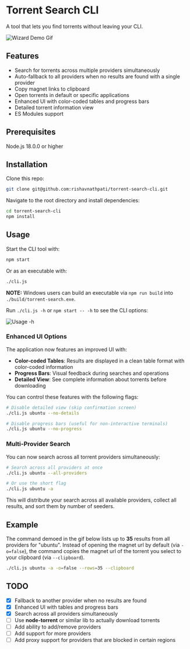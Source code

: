 # Torrent Search CLI

A tool that lets you find torrents without leaving your CLI.

![Wizard Demo Gif](./docs/wizard-demo.gif)

## Features

- Search for torrents across multiple providers simultaneously
- Auto-fallback to all providers when no results are found with a single provider
- Copy magnet links to clipboard
- Open torrents in default or specific applications
- Enhanced UI with color-coded tables and progress bars
- Detailed torrent information view
- ES Modules support

## Prerequisites

Node.js 18.0.0 or higher

## Installation

Clone this repo:

```bash
git clone git@github.com:rishavnathpati/torrent-search-cli.git
```

Navigate to the root directory and install dependencies:

```bash
cd torrent-search-cli
npm install
```

## Usage

Start the CLI tool with:

```bash
npm start
```

Or as an executable with:

```bash
./cli.js
```

**NOTE:** Windows users can build an executable via `npm run build` into `./build/torrent-search.exe`.

Run `./cli.js -h` or `npm start -- -h` to see the CLI options:

![Usage -h](./docs/usage.png)

### Enhanced UI Options

The application now features an improved UI with:

- **Color-coded Tables**: Results are displayed in a clean table format with color-coded information
- **Progress Bars**: Visual feedback during searches and operations
- **Detailed View**: See complete information about torrents before downloading

You can control these features with the following flags:

```bash
# Disable detailed view (skip confirmation screen)
./cli.js ubuntu --no-details

# Disable progress bars (useful for non-interactive terminals)
./cli.js ubuntu --no-progress
```

### Multi-Provider Search

You can now search across all torrent providers simultaneously:

```bash
# Search across all providers at once
./cli.js ubuntu --all-providers

# Or use the short flag
./cli.js ubuntu -a
```

This will distribute your search across all available providers, collect all results, and sort them by number of seeders.

## Example

The command demoed in the gif below lists up to **35** results from all providers for "ubuntu". Instead of opening the magnet url by default (via `-o=false`), the command copies the magnet url of the torrent you select to your clipboard (via `--clipboard`).

```bash
./cli.js ubuntu -a -o=false --rows=35 --clipboard
```

## TODO

- [x] Fallback to another provider when no results are found
- [x] Enhanced UI with tables and progress bars
- [x] Search across all providers simultaneously
- [ ] Use **node-torrent** or similar lib to actually download torrents
- [ ] Add ability to add/remove providers
- [ ] Add support for more providers
- [ ] Add proxy support for providers that are blocked in certain regions
